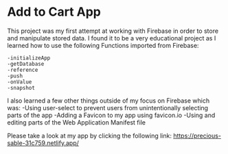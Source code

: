 # Add to Cart App

This project was my first attempt at working with Firebase in order to store and manipulate stored data.
I found it to be a very educational project as I learned how to use the following Functions imported from
Firebase:

    -initializeApp
    -getDatabase
    -reference
    -push
    -onValue
    -snapshot

I also learned a few other things outside of my focus on Firebase which was:
        -Using user-select to prevent users from unintentionally selecting parts of the app
        -Adding a Favicon to my app using favicon.io
        -Using and editing parts of the Web Application Manifest file 


  
Please take a look at my app by clicking the following link: https://precious-sable-31c759.netlify.app/
